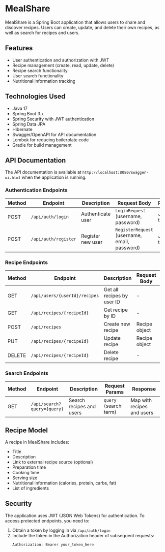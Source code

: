 # MealShare

MealShare is a Spring Boot application that allows users to share and discover recipes. Users can create, update, and delete their own recipes, as well as search for recipes and users.

## Features

- User authentication and authorization with JWT
- Recipe management (create, read, update, delete)
- Recipe search functionality
- User search functionality
- Nutritional information tracking

## Technologies Used

- Java 17
- Spring Boot 3.x
- Spring Security with JWT authentication
- Spring Data JPA
- Hibernate
- Swagger/OpenAPI for API documentation
- Lombok for reducing boilerplate code
- Gradle for build management

## API Documentation

The API documentation is available at `http://localhost:8080/swagger-ui.html` when the application is running.

### Authentication Endpoints

| Method | Endpoint | Description | Request Body | Response  |
|--------|----------|-------------|--------------|-----------|
| POST | `/api/auth/login` | Authenticate user | `LoginRequest` (username, password) | JWT token |
| POST | `/api/auth/register` | Register new user | `RegisterRequest` (username, email, password) | JWT token |

### Recipe Endpoints

| Method | Endpoint | Description | Request Body | Response |
|--------|----------|-------------|--------------|----------|
| GET | `/api/users/{userId}/recipes` | Get all recipes by user ID | - | List of recipes |
| GET | `/api/recipes/{recipeId}` | Get recipe by ID | - | Recipe details |
| POST | `/api/recipes` | Create new recipe | Recipe object | Created recipe |
| PUT | `/api/recipes/{recipeId}` | Update recipe | Recipe object | Updated recipe |
| DELETE | `/api/recipes/{recipeId}` | Delete recipe | - | Success message |

### Search Endpoints

| Method | Endpoint | Description | Request Params | Response |
|--------|----------|-------------|--------------|----------|
| GET | `/api/search?query={query}` | Search recipes and users | `query` (search term) | Map with recipes and users |

## Recipe Model

A recipe in MealShare includes:

- Title
- Description
- Link to external recipe source (optional)
- Preparation time
- Cooking time
- Serving size
- Nutritional information (calories, protein, carbs, fat)
- List of ingredients

## Security

The application uses JWT (JSON Web Tokens) for authentication. To access protected endpoints, you need to:

1. Obtain a token by logging in via `/api/auth/login`
2. Include the token in the Authorization header of subsequent requests:
   ```
   Authorization: Bearer your_token_here
   ```